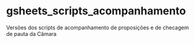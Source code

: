 # gsheets_scripts_acompanhamento
Versões dos scripts de acompanhamento de proposições e de checagem de pauta da Câmara
